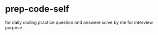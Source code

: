 # prep-code-self
 for daily coding practice question and answere solve by me
 for interview purpose
